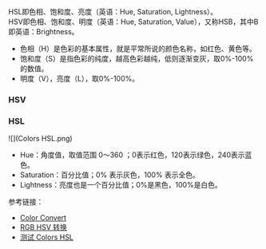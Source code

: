 HSL即色相、饱和度、亮度（英语：Hue, Saturation, Lightness）。  
HSV即色相、饱和度、明度（英语：Hue, Saturation, Value），又称HSB，其中B即英语：Brightness。

* 色相（H）是色彩的基本属性，就是平常所说的颜色名称，如红色、黄色等。
* 饱和度（S）是指色彩的纯度，越高色彩越纯，低则逐渐变灰，取0%-100%的数值。
* 明度（V），亮度（L），取0%-100%。

### HSV

### HSL

![](Colors HSL.png)

* Hue：角度值，取值范围 0～360 ；0表示红色，120表示绿色，240表示蓝色。
* Saturation：百分比值；0% 表示灰色，100% 表示全色。
* Lightness：亮度也是一个百分比值；0%是黑色，100%是白色。

参考链接：
* [Color Convert](http://gavin-yyc.github.io/colorconvert/)
* [RGB HSV 转换](https://c.runoob.com/front-end/868)
* [测试 Colors HSL](https://www.w3schools.com/colors/colors_hsl.asp)
